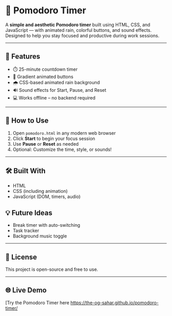 # 🍅 Pomodoro Timer

A **simple and aesthetic Pomodoro timer** built using HTML, CSS, and JavaScript — with animated rain, colorful buttons, and sound effects. Designed to help you stay focused and productive during work sessions.

---

## 🔧 Features

- ⏱️ 25-minute countdown timer
- 🎨 Gradient animated buttons
- 🌧️ CSS-based animated rain background
- 🔊 Sound effects for Start, Pause, and Reset
- 💻 Works offline – no backend required

---

## 🚀 How to Use

1. Open `pomodoro.html` in any modern web browser
2. Click **Start** to begin your focus session
3. Use **Pause** or **Reset** as needed
4. Optional: Customize the time, style, or sounds!

---

## 🛠️ Built With

- HTML
- CSS (including animation)
- JavaScript (DOM, timers, audio)


## 💡 Future Ideas

- Break timer with auto-switching
- Task tracker
- Background music toggle

---

## 📄 License

This project is open-source and free to use.

---
## 🌐 Live Demo

[Try the Pomodoro Timer here
   https://the-og-sahar.github.io/pomodoro-timer/

